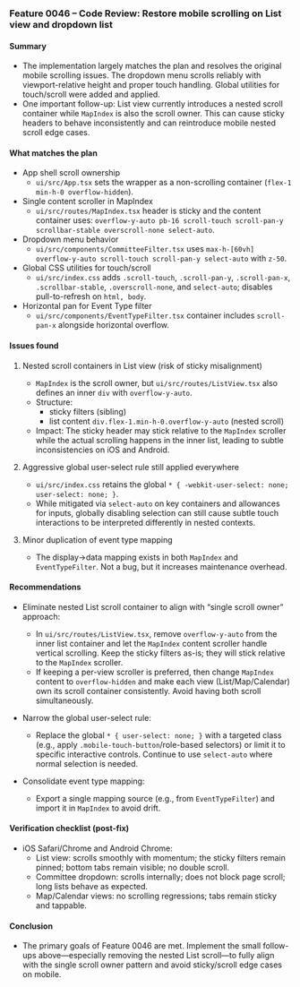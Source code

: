 ### Feature 0046 – Code Review: Restore mobile scrolling on List view and dropdown list

#### Summary
- The implementation largely matches the plan and resolves the original mobile scrolling issues. The dropdown menu scrolls reliably with viewport-relative height and proper touch handling. Global utilities for touch/scroll were added and applied.
- One important follow-up: List view currently introduces a nested scroll container while `MapIndex` is also the scroll owner. This can cause sticky headers to behave inconsistently and can reintroduce mobile nested scroll edge cases.

#### What matches the plan
- App shell scroll ownership
  - `ui/src/App.tsx` sets the wrapper as a non-scrolling container (`flex-1 min-h-0 overflow-hidden`).
- Single content scroller in MapIndex
  - `ui/src/routes/MapIndex.tsx` header is sticky and the content container uses: `overflow-y-auto pb-16 scroll-touch scroll-pan-y scrollbar-stable overscroll-none select-auto`.
- Dropdown menu behavior
  - `ui/src/components/CommitteeFilter.tsx` uses `max-h-[60vh] overflow-y-auto scroll-touch scroll-pan-y select-auto` with `z-50`.
- Global CSS utilities for touch/scroll
  - `ui/src/index.css` adds `.scroll-touch`, `.scroll-pan-y`, `.scroll-pan-x`, `.scrollbar-stable`, `.overscroll-none`, and `select-auto`; disables pull-to-refresh on `html, body`.
- Horizontal pan for Event Type filter
  - `ui/src/components/EventTypeFilter.tsx` container includes `scroll-pan-x` alongside horizontal overflow.

#### Issues found
1) Nested scroll containers in List view (risk of sticky misalignment)
   - `MapIndex` is the scroll owner, but `ui/src/routes/ListView.tsx` also defines an inner `div` with `overflow-y-auto`.
   - Structure:
     - sticky filters (sibling)
     - list content `div.flex-1.min-h-0.overflow-y-auto` (nested scroll)
   - Impact: The sticky header may stick relative to the `MapIndex` scroller while the actual scrolling happens in the inner list, leading to subtle inconsistencies on iOS and Android.

2) Aggressive global user-select rule still applied everywhere
   - `ui/src/index.css` retains the global `* { -webkit-user-select: none; user-select: none; }`.
   - While mitigated via `select-auto` on key containers and allowances for inputs, globally disabling selection can still cause subtle touch interactions to be interpreted differently in nested contexts.

3) Minor duplication of event type mapping
   - The display→data mapping exists in both `MapIndex` and `EventTypeFilter`. Not a bug, but it increases maintenance overhead.

#### Recommendations
- Eliminate nested List scroll container to align with “single scroll owner” approach:
  - In `ui/src/routes/ListView.tsx`, remove `overflow-y-auto` from the inner list container and let the `MapIndex` content scroller handle vertical scrolling. Keep the sticky filters as-is; they will stick relative to the `MapIndex` scroller.
  - If keeping a per-view scroller is preferred, then change `MapIndex` content to `overflow-hidden` and make each view (List/Map/Calendar) own its scroll container consistently. Avoid having both scroll simultaneously.

- Narrow the global user-select rule:
  - Replace the global `* { user-select: none; }` with a targeted class (e.g., apply `.mobile-touch-button`/role-based selectors) or limit it to specific interactive controls. Continue to use `select-auto` where normal selection is needed.

- Consolidate event type mapping:
  - Export a single mapping source (e.g., from `EventTypeFilter`) and import it in `MapIndex` to avoid drift.

#### Verification checklist (post-fix)
- iOS Safari/Chrome and Android Chrome:
  - List view: scrolls smoothly with momentum; the sticky filters remain pinned; bottom tabs remain visible; no double scroll.
  - Committee dropdown: scrolls internally; does not block page scroll; long lists behave as expected.
  - Map/Calendar views: no scrolling regressions; tabs remain sticky and tappable.

#### Conclusion
- The primary goals of Feature 0046 are met. Implement the small follow-ups above—especially removing the nested List scroll—to fully align with the single scroll owner pattern and avoid sticky/scroll edge cases on mobile.


